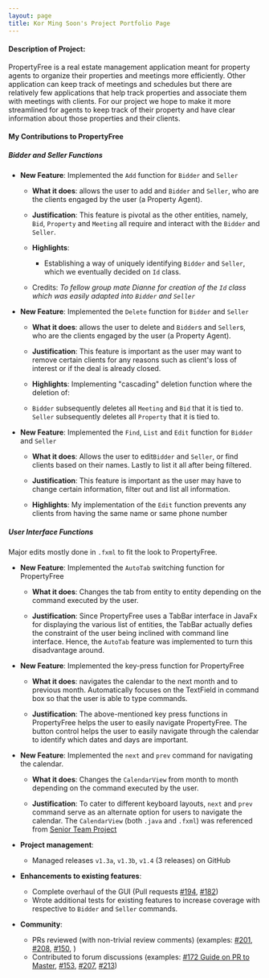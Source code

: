 ```yaml
---
layout: page
title: Kor Ming Soon's Project Portfolio Page
---
```


#### Description of Project:

PropertyFree is a real estate management application meant for property agents to organize their properties and meetings more efficiently.
Other application can keep track of meetings and schedules but there are relatively few applications that help track properties 
and associate them with meetings with clients. For our project we hope to make it more streamlined for agents to keep track of their property and have clear information about those properties
and their clients.  

#### My Contributions to PropertyFree

##### Bidder and Seller Functions
* **New Feature**: Implemented the `Add` function for `Bidder` and `Seller`
  * **What it does**: allows the user to add and `Bidder` and `Seller`, who are the clients engaged by the user (a Property Agent).
  
  * **Justification**: This feature is pivotal as the other entities, namely, `Bid`, `Property` and `Meeting` all require and interact with the `Bidder` and `Seller`.  
  
  * **Highlights**: 
    - Establishing a way of uniquely identifying `Bidder` and `Seller`, which we eventually decided on `Id` class.
  * Credits: *To fellow group mate Dianne for creation of the `Id` class which was easily adapted into `Bidder` and `Seller`*

* **New Feature**: Implemented the `Delete` function for `Bidder` and `Seller`
  * **What it does**: allows the user to delete and `Bidder`s and `Seller`s, who are the clients engaged by the user (a Property Agent).
  
  * **Justification**: This feature is important as the user may want to remove certain clients for any reasons such as client's loss of 
  interest or if the deal is already closed. 
  
  * **Highlights**: Implementing "cascading" deletion function where the deletion of:
   - `Bidder` subsequently deletes all `Meeting` and `Bid` that it is tied to. `Seller` subsequently deletes all `Property` that it is tied to. 

* **New Feature**: Implemented the `Find`, `List` and `Edit` function for `Bidder` and `Seller`
  * **What it does**: Allows the user to edit`Bidder` and `Seller`, or find clients based on their names. Lastly to list it all after being filtered.
  
  * **Justification**: This feature is important as the user may have to change certain information, filter out and list all information.
  
  * **Highlights**:
   My implementation of the `Edit` function prevents any clients from having the same name or same phone number 
      
##### User Interface Functions

Major edits mostly done in `.fxml` to fit the look to PropertyFree.

* **New Feature**: Implemented the `AutoTab` switching function for PropertyFree
  * **What it does**: Changes the tab from entity to entity depending on the command executed by the user.
  
  * **Justification**:  Since PropertyFree uses a TabBar interface in JavaFx for displaying the various list of entities,
  the TabBar actually defies the constraint of the user being inclined with command line interface. Hence, the `AutoTab` feature was implemented to turn this disadvantage around. 
   
* **New Feature**: Implemented the key-press function for PropertyFree
  * **What it does**:  navigates the calendar to the next month and to previous month. Automatically focuses on the TextField in 
    command box so that the user is able to type commands.
  
  * **Justification**: The above-mentioned key press functions in PropertyFree helps the user to easily navigate PropertyFree.
  The button control helps the user to easily navigate through the calendar to identify which dates and days are important.

* **New Feature**: Implemented the `next` and `prev` command for navigating the calendar.
  * **What it does**: Changes the `CalendarView` from month to month depending on the command executed by the user.
  
  * **Justification**: To cater to different keyboard layouts, `next` and `prev` command serve as an alternate option for users
  to navigate the calendar.
  The `CalendarView` (both `.java` and `.fxml`) was referenced from [Senior Team Project](https://github.com/SirGoose3432/javafx-calendar/blob/master/src/FullCalendarView.java) 
* **Project management**:
  * Managed releases `v1.3a`, `v1.3b`, `v1.4` (3 releases) on GitHub

* **Enhancements to existing features**:
  * Complete overhaul of the GUI (Pull requests [\#194](https://github.com/AY2021S1-CS2103-W14-1/tp/pull/194), [\#182](https://github.com/AY2021S1-CS2103-W14-1/tp/pull/182))
  * Wrote additional tests for existing features to increase coverage with respective to `Bidder` and `Seller` commands.

* **Community**:
  * PRs reviewed (with non-trivial review comments) (examples:
  [\#201](https://github.com/AY2021S1-CS2103-W14-1/tp/pull/201),
  [\#208](https://github.com/AY2021S1-CS2103-W14-1/tp/pull/208),
  [\#150](https://github.com/AY2021S1-CS2103-W14-1/tp/pull/150),
  )
  * Contributed to forum discussions (examples: 
  [\#172 Guide on PR to Master](https://github.com/nus-cs2103-AY2021S1/forum/issues/172), 
  [\#153](https://github.com/nus-cs2103-AY2021S1/forum/issues/153), 
  [\#207](https://github.com/nus-cs2103-AY2021S1/forum/issues/207),
  [\#213](https://github.com/nus-cs2103-AY2021S1/forum/issues/213))


